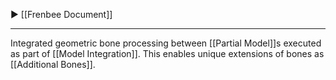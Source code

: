 ▶ [[Frenbee Document]]

---

Integrated geometric bone processing between [[Partial Model]]s executed as part of [[Model Integration]]. This enables unique extensions of bones as [[Additional Bones]].